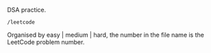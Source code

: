 DSA practice.

`/leetcode`

Organised by easy | medium | hard, the number in the file name is the LeetCode problem number.
